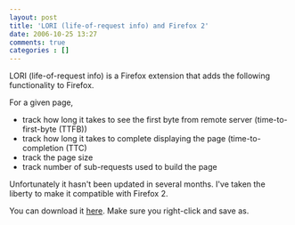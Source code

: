 ```yaml
---
layout: post
title: 'LORI (life-of-request info) and Firefox 2'
date: 2006-10-25 13:27
comments: true
categories : []
---  
```


LORI (life-of-request info) is a Firefox extension that adds the following functionality to Firefox.

For a given page,

* track how long it takes to see the first byte from remote server (time-to-first-byte (TTFB))
* track how long it takes to complete displaying the page (time-to-completion (TTC)
* track the page size
* track number of sub-requests used to build the page

Unfortunately it hasn't been updated in several months. I've taken the liberty to make it compatible with Firefox 2.

You can download it <a href="http://fusion94.org/blog/lori_life-of-request_info_-0.1.1.20061025-fx.xpi">here</a>. Make sure you right-click and save as.

